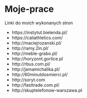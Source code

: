 # Moje-prace
Linki do moich wykonanych stron
<ul>
  <li>https://instytut.bielenda.pl/</li>  
<li>https://caliathletics.com/</li>
<li>http://maciejrozanski.pl/</li>
<li>http://ramy.2in.pl/</li>
<li>http://meble-grabo.pl/</li>
<li>http://horyzont.gorlice.pl</li>
<li>http://rbus.com.pl/</li>
<li>http://jamamichalika.pl/</li>
<li>http://60minutdosmierci.pl/</li>
<li>http://soryt.com</li>
<li>http://fasttrade.com.pl/</li>
<li>http://skuptelefonow-warszawa.pl</li>
</ul>
